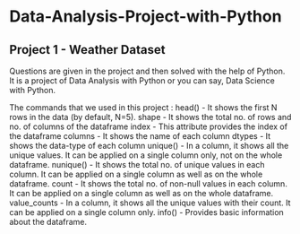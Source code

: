 # Data-Analysis-Project-with-Python
## Project 1 - Weather Dataset

Questions are given in the project and then solved with the help of Python. It is a project of Data Analysis with Python or you can say, Data Science with Python.

The commands that we used in this project :
head() - It shows the first N rows in the data (by default, N=5).
shape - It shows the total no. of rows and no. of columns of the dataframe
index - This attribute provides the index of the dataframe
columns - It shows the name of each column
dtypes - It shows the data-type of each column
unique() - In a column, it shows all the unique values. It can be applied on a single column only, not on the whole dataframe.
nunique() - It shows the total no. of unique values in each column. It can be applied on a single column as well as on the whole dataframe.
count - It shows the total no. of non-null values in each column. It can be applied on a single column as well as on the whole dataframe.
value_counts - In a column, it shows all the unique values with their count. It can be applied on a single column only.
info() - Provides basic information about the dataframe.
